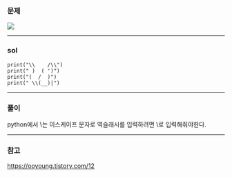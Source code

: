 ### 문제 
![](https://images.velog.io/images/chestnut1044/post/da0d26c2-e18a-48e9-960e-8155f4e7bf1f/image.png)


---

### sol
```
print("\\    /\\")
print(" )  ( ')")
print("(  /  )")
print(" \\(__)|")
```


---

### 풀이
python에서 \는 이스케이프 문자로 역슬래시를 입력하려면 \\로 입력해줘야한다.



---


### 참고
https://ooyoung.tistory.com/12